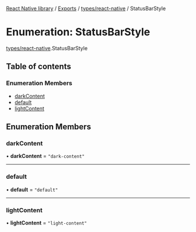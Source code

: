 [React Native library](../index.md) / [Exports](../modules.md) / [types/react-native](../modules/types_react_native.md) / StatusBarStyle

# Enumeration: StatusBarStyle

[types/react-native](../modules/types_react_native.md).StatusBarStyle

## Table of contents

### Enumeration Members

- [darkContent](types_react_native.StatusBarStyle.md#darkcontent)
- [default](types_react_native.StatusBarStyle.md#default)
- [lightContent](types_react_native.StatusBarStyle.md#lightcontent)

## Enumeration Members

### darkContent

• **darkContent** = ``"dark-content"``

___

### default

• **default** = ``"default"``

___

### lightContent

• **lightContent** = ``"light-content"``
